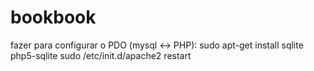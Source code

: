 # bookbook

fazer para configurar o PDO (mysql <-> PHP):
sudo apt-get install sqlite php5-sqlite
sudo /etc/init.d/apache2 restart


